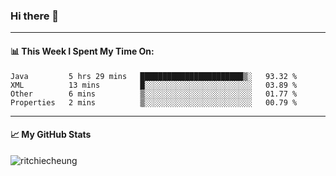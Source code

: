 ### Hi there 👋
---
#### 📊 This Week I Spent My Time On:
<!--START_SECTION:waka-->
```text
Java         5 hrs 29 mins   ███████████████████████▒░   93.32 % 
XML          13 mins         █░░░░░░░░░░░░░░░░░░░░░░░░   03.89 % 
Other        6 mins          ▒░░░░░░░░░░░░░░░░░░░░░░░░   01.77 % 
Properties   2 mins          ▒░░░░░░░░░░░░░░░░░░░░░░░░   00.79 % 
```
<!--END_SECTION:waka-->
---
#### 📈 My GitHub Stats
<p align="left"> <img src="https://github-readme-stats.vercel.app/api?username=ritchiecheung&show_icons=true&theme=gotham" alt="ritchiecheung" />
